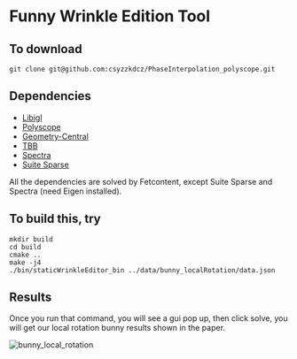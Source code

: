 # Funny Wrinkle Edition Tool

## To download
```
git clone git@github.com:csyzzkdcz/PhaseInterpolation_polyscope.git 
```

## Dependencies
- [Libigl](https://github.com/libigl/libigl.git)
- [Polyscope](https://github.com/nmwsharp/polyscope.git)
- [Geometry-Central](https://github.com/nmwsharp/geometry-central.git) 
- [TBB](https://github.com/wjakob/tbb.git)
- [Spectra](https://github.com/yixuan/spectra.git)
- [Suite Sparse](https://people.engr.tamu.edu/davis/suitesparse.html)

All the dependencies are solved by Fetcontent, except Suite Sparse and Spectra (need Eigen installed). 


## To build this, try
```
mkdir build
cd build
cmake ..
make -j4
./bin/staticWrinkleEditor_bin ../data/bunny_localRotation/data.json
```

## Results
Once you run that command, you will see a gui pop up, then click solve, you will get our local rotation bunny results shown in the paper.

![bunny_local_rotation](https://user-images.githubusercontent.com/29785561/188839142-906f3b2e-1051-458d-9c80-bd189e9bca07.gif)
